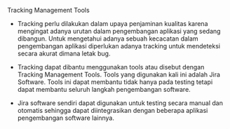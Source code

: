 Tracking Management Tools 

- Tracking perlu dilakukan dalam upaya penjaminan kualitas karena mengingat adanya urutan dalam pengembangan aplikasi yang sedang dibangun. Untuk mengetahui adanya sebuah kecacatan dalam pengembangan aplikasi diperlukan adanya tracking untuk mendeteksi secara akurat dimana letak bug.

- Tracking dapat dibantu menggunakan tools atau disebut dengan Tracking Management Tools. Tools yang digunakan kali ini adalah Jira Software. Tools ini dapat membantu tidak hanya pada testing tetapi dapat membantu seluruh langkah pengembangan software.

-  Jira software sendiri dapat digunakan untuk testing secara manual dan otomatis sehingga dapat diintegrasikan dengan beberapa aplikasi pengembangan software lainnya.